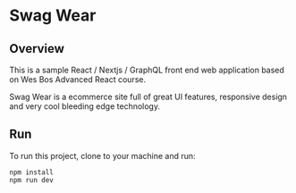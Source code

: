 # Swag Wear

## Overview
This is a sample React / Nextjs / GraphQL front end web application based on Wes Bos Advanced React course.

Swag Wear is a ecommerce site full of great UI features, responsive design and very cool bleeding edge technology.

## Run

To run this project, clone to your machine and run:

```
npm install
npm run dev
```
